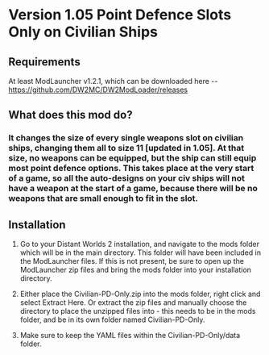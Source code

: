 # Version 1.05 Point Defence Slots Only on Civilian Ships

## Requirements

At least ModLauncher v1.2.1, which can be downloaded here -- https://github.com/DW2MC/DW2ModLoader/releases

## What does this mod do?

### It changes the size of every single weapons slot on civilian ships, changing them all to size 11 [updated in 1.05]. At that size, no weapons can be equipped, but the ship can still equip most point defence options. This takes place at the very start of a game, so all the auto-designs on your civ ships will not have a weapon at the start of a game, because there will be no weapons that are small enough to fit in the slot.


## Installation
1. Go to your Distant Worlds 2 installation, and navigate to the mods folder which will be in the main directory. This folder will have been included in the ModLauncher files. If this is not present, be sure to open up the ModLauncher zip files and bring the mods folder into your installation directory.

2. Either place the Civilian-PD-Only.zip into the mods folder, right click and select Extract Here. Or extract the zip files and manually choose the directory to place the unzipped files into - this needs to be in the mods folder, and be in its own folder named Civilian-PD-Only.

3. Make sure to keep the YAML files within the Civilian-PD-Only/data folder.
